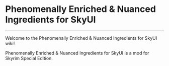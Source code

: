 # Phenomenally Enriched & Nuanced Ingredients for SkyUI

---

Welcome to the Phenomenally Enriched & Nuanced Ingredients for SkyUI wiki!

Phenomenally Enriched & Nuanced Ingredients for SkyUI is a mod for Skyrim Special Edition.
